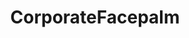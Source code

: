 ---
title: CorporateFacepalm
crosslinks:
- videos
- autotldr
- LateStageCapitalism
- assholedesign
- australia
- softwaregore
- funny
- nocontext
- AccidentalRacism
- FellowKids
- keming
- amateurradio
- facepalm
- xkcd
- AskReddit
- rage
- politics
- HailCorporate
- Supreme
- gatekeeping
---